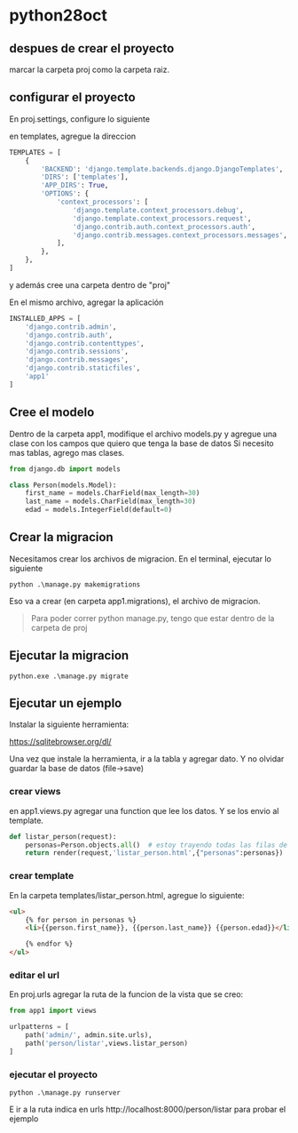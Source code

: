 # python28oct

## despues de crear el proyecto

marcar la carpeta proj como la carpeta raiz.

## configurar el proyecto

En proj.settings, configure lo siguiente

en templates, agregue la direccion

```python
TEMPLATES = [
    {
        'BACKEND': 'django.template.backends.django.DjangoTemplates',
        'DIRS': ['templates'],
        'APP_DIRS': True,
        'OPTIONS': {
            'context_processors': [
                'django.template.context_processors.debug',
                'django.template.context_processors.request',
                'django.contrib.auth.context_processors.auth',
                'django.contrib.messages.context_processors.messages',
            ],
        },
    },
]
```

y además cree una carpeta dentro de "proj"

En el mismo archivo, agregar la aplicación

```python
INSTALLED_APPS = [
    'django.contrib.admin',
    'django.contrib.auth',
    'django.contrib.contenttypes',
    'django.contrib.sessions',
    'django.contrib.messages',
    'django.contrib.staticfiles',
    'app1'
]
```

## Cree el modelo

Dentro de la carpeta app1, modifique el archivo models.py y agregue una clase con los campos que quiero que tenga la base de datos
Si necesito mas tablas, agrego mas clases.

```python
from django.db import models

class Person(models.Model):
    first_name = models.CharField(max_length=30)
    last_name = models.CharField(max_length=30)
    edad = models.IntegerField(default=0)
```

## Crear la migracion

Necesitamos crear los archivos de migracion. En el terminal, ejecutar lo siguiente

```shell
python .\manage.py makemigrations
```

Eso va a crear (en carpeta app1.migrations), el archivo de migracion.

> Para poder correr python manage.py, tengo que estar dentro de la carpeta de proj

## Ejecutar la migracion

```shell
python.exe .\manage.py migrate 
```

## Ejecutar un ejemplo

Instalar la siguiente herramienta:

https://sqlitebrowser.org/dl/

Una vez que instale la herramienta, ir a la tabla y agregar dato.  Y no olvidar guardar la base de datos (file->save)

### crear views

en app1.views.py agregar una function que lee los datos. Y se los envio al template.

```python
def listar_person(request):
    personas=Person.objects.all()  # estoy trayendo todas las filas de la tabla persona
    return render(request,'listar_person.html',{"personas":personas})
```

### crear template
En la carpeta templates/listar_person.html, agregue lo siguiente:

```html
<ul>
    {% for person in personas %}
    <li>{{person.first_name}}, {{person.last_name}} {{person.edad}}</li>

    {% endfor %}
</ul>
```

### editar el url
En proj.urls agregar la ruta de la funcion de la vista que se creo:

```python
from app1 import views

urlpatterns = [
    path('admin/', admin.site.urls),
    path('person/listar',views.listar_person)
]
```

### ejecutar el proyecto

```shell
python .\manage.py runserver 
```

E ir a la ruta indica en urls http://localhost:8000/person/listar para probar el ejemplo



